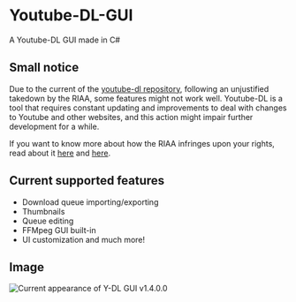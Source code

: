 # Youtube-DL-GUI
A Youtube-DL GUI made in C#

## Small notice

Due to the current of the [youtube-dl repository](https://news.ycombinator.com/item?id=24872911), following an unjustified takedown by the RIAA, some features might not work well. Youtube-DL is a tool that requires constant updating and improvements to deal with changes to Youtube and other websites, and this action might impair further development for a while.

If you want to know more about how the RIAA infringes upon your rights, read about it [here](https://www.eff.org/press/archives/2003/06/25) and [here](https://gizmodo.com/eff-responds-to-riaas-new-isp-bully-tactics-237338).

## Current supported features
* Download queue importing/exporting
* Thumbnails
* Queue editing
* FFMpeg GUI built-in
* UI customization
and much more!

## Image

![Current appearance of Y-DL GUI v1.4.0.0](https://i.imgur.com/RvwyS9A.png)
